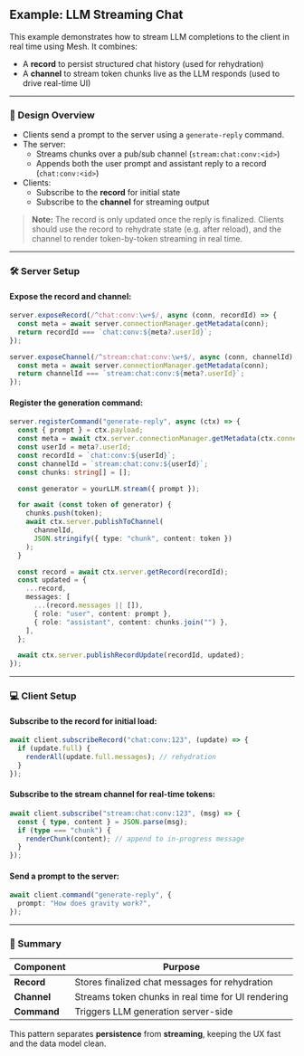 ## Example: LLM Streaming Chat

This example demonstrates how to stream LLM completions to the client in real time using Mesh. It combines:

- A **record** to persist structured chat history (used for rehydration)
- A **channel** to stream token chunks live as the LLM responds (used to drive real-time UI)

---

### 🧠 Design Overview

- Clients send a prompt to the server using a `generate-reply` command.
- The server:
  - Streams chunks over a pub/sub channel (`stream:chat:conv:<id>`)
  - Appends both the user prompt and assistant reply to a record (`chat:conv:<id>`)
- Clients:
  - Subscribe to the **record** for initial state
  - Subscribe to the **channel** for streaming output

> **Note:** The record is only updated once the reply is finalized. Clients should use the record to rehydrate state (e.g. after reload), and the channel to render token-by-token streaming in real time.

---

### 🛠 Server Setup

#### Expose the record and channel:

```ts
server.exposeRecord(/^chat:conv:\w+$/, async (conn, recordId) => {
  const meta = await server.connectionManager.getMetadata(conn);
  return recordId === `chat:conv:${meta?.userId}`;
});

server.exposeChannel(/^stream:chat:conv:\w+$/, async (conn, channelId) => {
  const meta = await server.connectionManager.getMetadata(conn);
  return channelId === `stream:chat:conv:${meta?.userId}`;
});
```

#### Register the generation command:

```ts
server.registerCommand("generate-reply", async (ctx) => {
  const { prompt } = ctx.payload;
  const meta = await ctx.server.connectionManager.getMetadata(ctx.connection);
  const userId = meta?.userId;
  const recordId = `chat:conv:${userId}`;
  const channelId = `stream:chat:conv:${userId}`;
  const chunks: string[] = [];

  const generator = yourLLM.stream({ prompt });

  for await (const token of generator) {
    chunks.push(token);
    await ctx.server.publishToChannel(
      channelId,
      JSON.stringify({ type: "chunk", content: token })
    );
  }

  const record = await ctx.server.getRecord(recordId);
  const updated = {
    ...record,
    messages: [
      ...(record.messages || []),
      { role: "user", content: prompt },
      { role: "assistant", content: chunks.join("") },
    ],
  };

  await ctx.server.publishRecordUpdate(recordId, updated);
});
```

---

### 💻 Client Setup

#### Subscribe to the record for initial load:

```ts
await client.subscribeRecord("chat:conv:123", (update) => {
  if (update.full) {
    renderAll(update.full.messages); // rehydration
  }
});
```

#### Subscribe to the stream channel for real-time tokens:

```ts
await client.subscribe("stream:chat:conv:123", (msg) => {
  const { type, content } = JSON.parse(msg);
  if (type === "chunk") {
    renderChunk(content); // append to in-progress message
  }
});
```

#### Send a prompt to the server:

```ts
await client.command("generate-reply", {
  prompt: "How does gravity work?",
});
```

---

### 📌 Summary

| Component   | Purpose                                            |
| ----------- | -------------------------------------------------- |
| **Record**  | Stores finalized chat messages for rehydration     |
| **Channel** | Streams token chunks in real time for UI rendering |
| **Command** | Triggers LLM generation server-side                |

This pattern separates **persistence** from **streaming**, keeping the UX fast and the data model clean.
